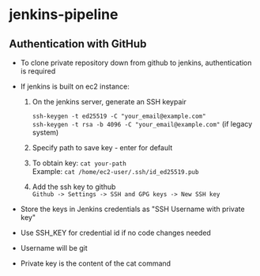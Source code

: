 # jenkins-pipeline

## Authentication with GitHub
- To clone private repository down from github to jenkins, authentication is required
- If jenkins is built on ec2 instance:

    1. On the jenkins server, generate an SSH keypair

        `ssh-keygen -t ed25519 -C "your_email@example.com"`\
        `ssh-keygen -t rsa -b 4096 -C "your_email@example.com"` (if legacy system) 
    2. Specify path to save key - enter for default
    3. To obtain key: `cat your-path`\
        Example: `cat /home/ec2-user/.ssh/id_ed25519.pub`

    2. Add the ssh key to github \
        `Github -> Settings -> SSH and GPG keys -> New SSH key`
- Store the keys in Jenkins credentials as "SSH Username with private key"
- Use SSH_KEY for credential id if no code changes needed
- Username will be git
- Private key is the content of the cat command

##

